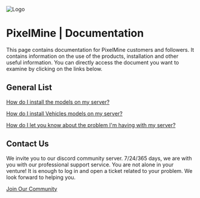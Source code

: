 ![Logo](https://i.imgur.com/3sVP1xA.png)

# PixelMine | Documentation

This page contains documentation for PixelMine customers and followers. It contains information on the use of the products, installation and other useful information. You can directly access the document you want to examine by clicking on the links below.






## General List

[How do I install the models on my server?](https://google.com)

[How do I install Vehicles models on my server?](https://google.com)

[How do I let you know about the problem I'm having with my server?](https://google.com)


## Contact Us


We invite you to our discord community server. 7/24/365 days, we are with you with our professional support service. You are not alone in your venture! It is enough to log in and open a ticket related to your problem. We look forward to helping you.

[Join Our Community](https://discord.gg/pixelmine)
